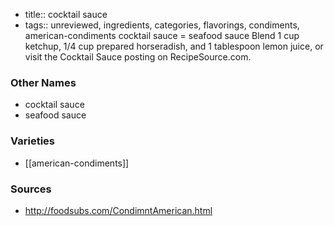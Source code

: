 - title:: cocktail sauce
- tags:: unreviewed, ingredients, categories, flavorings, condiments, american-condiments
cocktail sauce = seafood sauce Blend 1 cup ketchup, 1/4 cup prepared horseradish, and 1 tablespoon lemon juice, or visit the Cocktail Sauce posting on RecipeSource.com.

### Other Names

* cocktail sauce
* seafood sauce

### Varieties

* [[american-condiments]]

### Sources
* http://foodsubs.com/CondimntAmerican.html
